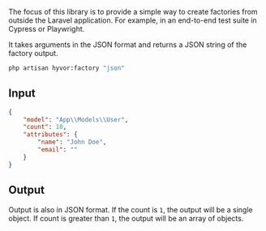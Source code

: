 The focus of this library is to provide a simple way to create factories from outside the Laravel application.  For example, in an end-to-end test suite in Cypress or Playwright.

It takes arguments in the JSON format and returns a JSON string of the factory output.

```bash
php artisan hyvor:factory "json"
```

## Input

```json
{
    "model": "App\\Models\\User",
    "count": 10,
    "attributes": {
        "name": "John Doe",
        "email": ""
    }
}
```

## Output

Output is also in JSON format.  If the count is `1`, the output will be a single object. If count is greater than `1`, the output will be an array of objects.

